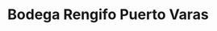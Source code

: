 ---
title: "Bodega Rengifo Puerto Varas"
url: /puerto-varas/bodega-rengifo-puerto-varas/
shop: comodidad
---